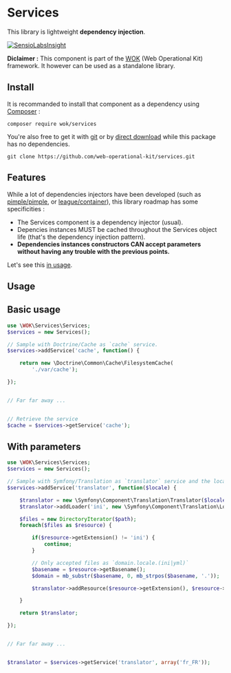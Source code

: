 # Services

This library is lightweight **dependency injection**.

[![SensioLabsInsight](https://insight.sensiolabs.com/projects/819b712f-9c26-4d0d-b24a-2fecd984b0d3/big.png)](https://insight.sensiolabs.com/projects/819b712f-9c26-4d0d-b24a-2fecd984b0d3)

**Diclaimer :** This component is part of the [WOK](https://github.com/web-operational-kit/) (Web Operational Kit) framework. It however can be used as a standalone library.

## Install

It is recommanded to install that component as a dependency using [Composer](https://getcomposer.org/) :

    composer require wok/services


You're also free to get it with [git](https://git-scm.com/) or by [direct download](https://github.com/web-operational-kit/router/archive/master.zip) while this package has no dependencies.

    git clone https://github.com/web-operational-kit/services.git


## Features

While a lot of dependencies injectors have been developed (such as [pimple/pimple](https://packagist.org/packages/pimple/pimple), or [league/container](https://packagist.org/packages/league/container)), this library roadmap has some specificities :

- The Services component is a dependency injector (usual).
- Depencies instances MUST be cached throughout the Services object life (that's the dependency injection pattern).
- **Dependencies instances constructors CAN accept parameters without having any trouble with the previous points.**

Let's see this [in usage](#usage).



## Usage



## Basic usage

``` php
use \WOK\Services\Services;
$services = new Services();

// Sample with Doctrine/Cache as `cache` service.
$services->addService('cache', function() {

    return new \Doctrine\Common\Cache\FilesystemCache(
        './var/cache');

});


// Far far away ...


// Retrieve the service
$cache = $services->getService('cache');
```

## With parameters

``` php
use \WOK\Services\Services;
$services = new Services();

// Sample with Symfony/Translation as `translator` service and the locale code as parameter
$services->addService('translator', function($locale) {

    $translator = new \Symfony\Component\Translation\Translator($locale);
    $translator->addLoader('ini', new \Symfony\Component\Translation\Loader\IniFileLoader());

    $files = new DirectoryIterator($path);
    foreach($files as $resource) {

        if($resource->getExtension() != 'ini') {
            continue;
        }

        // Only accepted files as `domain.locale.(ini|yml)`
        $basename = $resource->getBasename();
        $domain = mb_substr($basename, 0, mb_strpos($basename, '.'));

        $translator->addResource($resource->getExtension(), $resource->getPathname(), $locale, $domain);

    }

    return $translator;

});


// Far far away ...


$translator = $services->getService('translator', array('fr_FR'));
```
